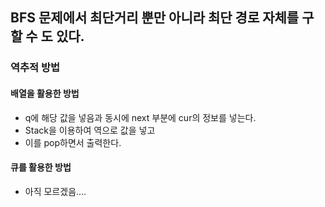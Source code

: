 ## BFS 문제에서 최단거리 뿐만 아니라 최단 경로 자체를 구할 수 도 있다.
### 역추적 방법
#### 배열을 활용한 방법
- q에 해당 값을 넣음과 동시에 next 부분에 cur의 정보를 넣는다.
- Stack을 이용하여 역으로 값을 넣고 
- 이를 pop하면서 출력한다.
#### 큐를 활용한 방법
- 아직 모르겠음....

